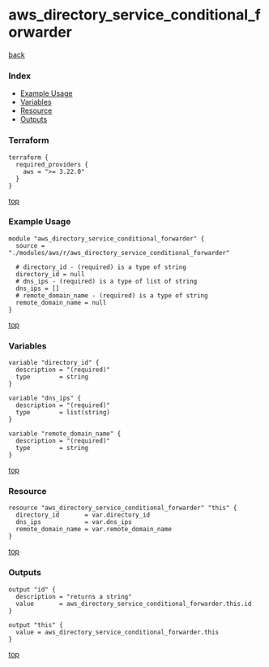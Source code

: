 # aws_directory_service_conditional_forwarder
[back](../aws.md)
### Index
- [Example Usage](#example-usage)
- [Variables](#variables)
- [Resource](#resource)
- [Outputs](#outputs)
### Terraform
```hcl
terraform {
  required_providers {
    aws = ">= 3.22.0"
  }
}
```
[top](#index)
### Example Usage
```hcl
module "aws_directory_service_conditional_forwarder" {
  source = "./modules/aws/r/aws_directory_service_conditional_forwarder"

  # directory_id - (required) is a type of string
  directory_id = null
  # dns_ips - (required) is a type of list of string
  dns_ips = []
  # remote_domain_name - (required) is a type of string
  remote_domain_name = null
}
```
[top](#index)
### Variables
```hcl
variable "directory_id" {
  description = "(required)"
  type        = string
}

variable "dns_ips" {
  description = "(required)"
  type        = list(string)
}

variable "remote_domain_name" {
  description = "(required)"
  type        = string
}
```
[top](#index)

### Resource
```hcl
resource "aws_directory_service_conditional_forwarder" "this" {
  directory_id       = var.directory_id
  dns_ips            = var.dns_ips
  remote_domain_name = var.remote_domain_name
}
```
[top](#index)
### Outputs
```hcl
output "id" {
  description = "returns a string"
  value       = aws_directory_service_conditional_forwarder.this.id
}

output "this" {
  value = aws_directory_service_conditional_forwarder.this
}
```
[top](#index)
